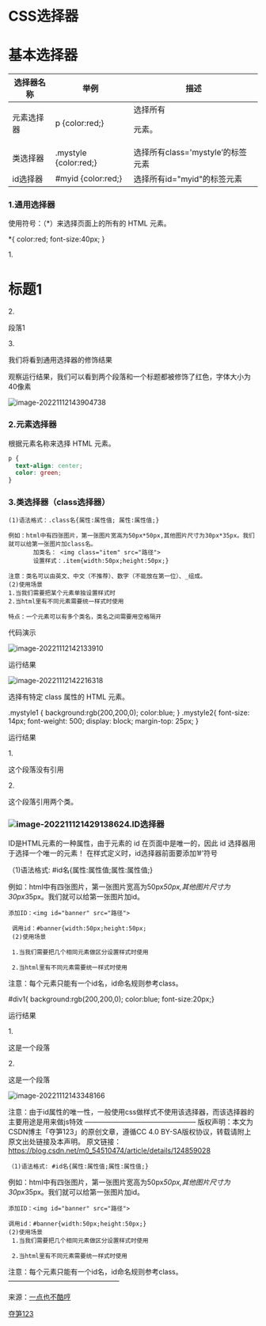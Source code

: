 # CSS选择器

# 基本选择器

| 选择器名称 | 举例                  | 描述                              |
| ---------- | --------------------- | --------------------------------- |
| 元素选择器 | p {color:red;}        | 选择所有<p>元素。                 |
| 类选择器   | .mystyle {color:red;} | 选择所有class='mystyle’的标签元素 |
| id选择器   | #myid {color:red;}    | 选择所有id="myid"的标签元素       |

### 1.通用选择器

使用符号：（*）来选择页面上的所有的 HTML 元素。

*{
   color:red;
   font-size:40px;
}

1.<h1>标题1</h1>
2.<p>段落1</p>
3.<p>我们将看到通用选择器的修饰结果</p>
观察运行结果，我们可以看到两个段落和一个标题都被修饰了红色，字体大小为40像素

![image-20221112143904738](https://img-blog.csdnimg.cn/793e452658bb41a98113fbbb71cf6b57.png)

### 2.元素选择器

根据元素名称来选择 HTML 元素。

```css
p {
  text-align: center;
  color: green;
}
```

### 3.类选择器（class选择器）

    (1)语法格式：.class名{属性:属性值; 属性:属性值;}
    
    例如：html中有四张图片，第一张图片宽高为50px*50px,其他图片尺寸为30px*35px。我们就可以给第一张图片加class名。
           加类名： <img class="item" src="路径">
           设置样式：.item{width:50px;height:50px;}
    
    注意：类名可以由英文、中文（不推荐）、数字（不能放在第一位）、_组成。
    (2)使用场景
    1.当我们需要把某个元素单独设置样式时
    2.当html里有不同元素需要统一样式时使用
    
    特点：一个元素可以有多个类名，类名之间需要用空格隔开

   代码演示      

![image-20221112142133910](https://img-blog.csdnimg.cn/0429fdcbf83f4647909e526f0a1866c9.png?x-oss-process=image/watermark,type_d3F5LXplbmhlaQ,shadow_50,text_Q1NETiBAbTBfNjU3OTA1NDk=,size_20,color_FFFFFF,t_70,g_se,x_16)              

运行结果

![image-20221112142216318](https://img-blog.csdnimg.cn/070161311b55409596a8d1b3abbc364c.png?x-oss-process=image/watermark,type_d3F5LXplbmhlaQ,shadow_50,text_Q1NETiBAbTBfNjU3OTA1NDk=,size_11,color_FFFFFF,t_70,g_se,x_16)

选择有特定 class 属性的 HTML 元素。

.mystyle1 {
  background:rgb(200,200,0);
  color:blue;
}
.mystyle2{
  font-size: 14px;
  font-weight: 500;
  display: block;
  margin-top: 25px;	
}

运行结果

1.<p>这个段落没有引用</p>
2.<p class="mystyle1 mystyle2">这个段落引用两个类。</p>

### ![image-20221112142913862](https://img-blog.csdnimg.cn/16e01ed1207e4439b8b909dffdacdbcc.png)4.ID选择器

ID是HTML元素的一种属性，由于元素的 id 在页面中是唯一的，因此 id 选择器用于选择一个唯一的元素！
在样式定义时，id选择器前面要添加’#'符号

（1)语法格式: #id名{属性:属性值;属性:属性值;}

 例如：html中有四张图片，第一张图片宽高为50px*50px,其他图片尺寸为30px*35px。我们就可以给第一张图片加id。

    添加ID：<img id="banner" src="路径">
    
     调用id：#banner{width:50px;height:50px;
     (2)使用场景
    
     1.当我们需要把几个相同元素做区分设置样式时使用
    
     2.当html里有不同元素需要统一样式时使用

注意：每个元素只能有一个id名，id命名规则参考class。

#div1{
	background:rgb(200,200,0);
	color:blue;
	font-size:20px;}

运行结果

1.<p>这是一个段落</p>
2.<p id="div1">这是一个段落</p>

![image-20221112143348166](https://img-blog.csdnimg.cn/a56154a7a78746848357d1a74d6a76cb.png)

注意：由于id属性的唯一性，一般使用css做样式不使用该选择器，而该选择器的主要用途是用来做js特效
————————————————
版权声明：本文为CSDN博主「夺笋123」的原创文章，遵循CC 4.0 BY-SA版权协议，转载请附上原文出处链接及本声明。
原文链接：https://blog.csdn.net/m0_54510474/article/details/124859028

    （1)语法格式: #id名{属性:属性值;属性:属性值;}

 例如：html中有四张图片，第一张图片宽高为50px*50px,其他图片尺寸为30px*35px。我们就可以给第一张图片加id。

    添加ID：<img id="banner" src="路径">
    
    调用id：#banner{width:50px;height:50px;}
    (2)使用场景
     1.当我们需要把几个相同元素做区分设置样式时使用
    
     2.当html里有不同元素需要统一样式时使用

注意：每个元素只能有一个id名，id命名规则参考class。
————————————————

来源：[一点也不酷哼](https://blog.csdn.net/m0_65790549/article/details/122897055)

[夺笋123](https://blog.csdn.net/m0_54510474/article/details/124859028)